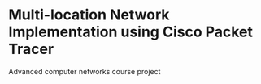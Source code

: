 # Multi-location Network Implementation using Cisco Packet Tracer
 Advanced computer networks course project
